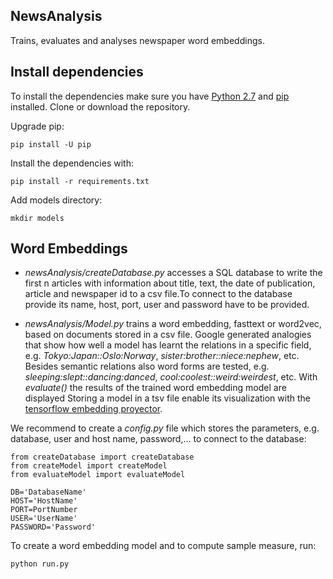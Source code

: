 ## NewsAnalysis

Trains, evaluates and analyses newspaper word embeddings.

## Install dependencies
To install the dependencies make sure you have [Python 2.7](https://www.python.org/download/releases/2.7/) and [pip](https://pip.pypa.io/en/stable/) installed. Clone or download the repository.

Upgrade pip:
```
pip install -U pip
```

Install the dependencies with:
```
pip install -r requirements.txt
```
Add models directory:
```
mkdir models
```

## Word Embeddings
- *newsAnalysis/createDatabase.py* accesses a SQL database to write the first n articles with information about title, text, the date of publication, article and newspaper id to a csv file.To connect to the database provide its name, host, port, user and password have to be provided.

- *newsAnalysis/Model.py* trains a word embedding, fasttext or word2vec, based on documents stored in a csv file.
Google generated analogies that show how well a model has learnt the relations in a specific field, e.g. *Tokyo:Japan::Oslo:Norway*, *sister:brother::niece:nephew*, etc. Besides semantic relations also word forms are tested, e.g. *sleeping:slept::dancing:danced*, *cool:coolest::weird:weirdest*, etc. With *evaluate()* the results of the trained word embedding model are displayed
Storing a model in a tsv file enable its visualization with the [tensorflow embedding proyector](
://projector.tensorflow.org/).


We recommend to create a *config.py* file which stores the parameters, e.g. database, user and host name, password,... to connect to the database:

```
from createDatabase import createDatabase
from createModel import createModel
from evaluateModel import evaluateModel

DB='DatabaseName'
HOST='HostName'
PORT=PortNumber
USER='UserName'
PASSWORD='Password'

``` 

To create a word embedding model and to compute sample measure, run:

```
python run.py
```


